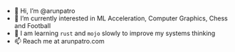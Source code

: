 - 👋 Hi, I’m @arunpatro
- 👀 I’m currently interested in ML Acceleration, Computer Graphics, Chess and Football 
- 🌱 I am learning `rust` and `mojo` slowly to improve my systems thinking
- 📫 Reach me at arunpatro.com

<!---
arunpatro/arunpatro is a ✨ special ✨ repository because its `README.md` (this file) appears on your GitHub profile.
You can click the Preview link to take a look at your changes.
--->
